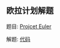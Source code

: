 ## 欧拉计划解题

题目: [Projcet Euler](https://projecteuler.net/archives)

解题: [代码](https://github.com/junix/learn-haskell/tree/master/src/Euler)

